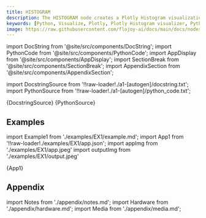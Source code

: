```yaml
---
title: HISTOGRAM
description: The HISTOGRAM node creates a Plotly Histogram visualization for a given input data container.
keywords: [Python, Visualize, Plotly, Plotly Histogram visualizer, Python histogram chart, Data distribution visualization, Histogram plot examples, Flojoy Plotly nodes, Interactive data visualization, Python data analysis tools, Histogram representation, Visualizing data with Plotly, Data distribution insights]
image: https://raw.githubusercontent.com/flojoy-ai/docs/main/docs/nodes/VISUALIZERS/PLOTLY/HISTOGRAM/examples/EX1/output.jpeg
---
```


[//]: # (Custom component imports)

import DocString from '@site/src/components/DocString';
import PythonCode from '@site/src/components/PythonCode';
import AppDisplay from '@site/src/components/AppDisplay';
import SectionBreak from '@site/src/components/SectionBreak';
import AppendixSection from '@site/src/components/AppendixSection';

[//]: # (Docstring)

import DocstringSource from '!!raw-loader!./a1-[autogen]/docstring.txt';
import PythonSource from '!!raw-loader!./a1-[autogen]/python_code.txt';

<DocString>{DocstringSource}</DocString>
<PythonCode GLink='VISUALIZERS/PLOTLY/HISTOGRAM/HISTOGRAM.py'>{PythonSource}</PythonCode>

<SectionBreak />

[//]: # (Examples)

## Examples

import Example1 from './examples/EX1/example.md';
import App1 from '!!raw-loader!./examples/EX1/app.json';
import appImg from './examples/EX1/app.jpeg'
import outputImg from './examples/EX1/output.jpeg'

<AppDisplay 
    nodeLabel='HISTOGRAM'
    appImg={appImg}
    outputImg={outputImg}
    >
    {App1}
</AppDisplay>

<Example1 />

<SectionBreak />

[//]: # (Appendix)

## Appendix

import Notes from './appendix/notes.md';
import Hardware from './appendix/hardware.md';
import Media from './appendix/media.md';

<AppendixSection index={0} folderPath='nodes/VISUALIZERS/PLOTLY/HISTOGRAM/appendix/'><Notes /></AppendixSection>
<AppendixSection index={1} folderPath='nodes/VISUALIZERS/PLOTLY/HISTOGRAM/appendix/'><Hardware /></AppendixSection>
<AppendixSection index={2} folderPath='nodes/VISUALIZERS/PLOTLY/HISTOGRAM/appendix/'><Media /></AppendixSection>
